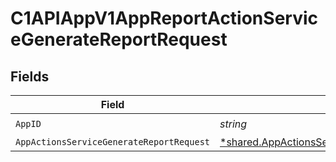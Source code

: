 # C1APIAppV1AppReportActionServiceGenerateReportRequest


## Fields

| Field                                                                                                                  | Type                                                                                                                   | Required                                                                                                               | Description                                                                                                            |
| ---------------------------------------------------------------------------------------------------------------------- | ---------------------------------------------------------------------------------------------------------------------- | ---------------------------------------------------------------------------------------------------------------------- | ---------------------------------------------------------------------------------------------------------------------- |
| `AppID`                                                                                                                | *string*                                                                                                               | :heavy_check_mark:                                                                                                     | N/A                                                                                                                    |
| `AppActionsServiceGenerateReportRequest`                                                                               | [*shared.AppActionsServiceGenerateReportRequest](../../../pkg/models/shared/appactionsservicegeneratereportrequest.md) | :heavy_minus_sign:                                                                                                     | N/A                                                                                                                    |